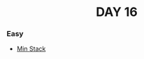 <h1 align="center"> 
DAY 16
</h1>

### Easy

- [Min Stack](https://github.com/asthakri50/100_DAYS_OF_CODE/blob/main/Day16/1.java)
